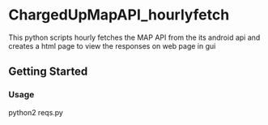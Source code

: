 # ChargedUpMapAPI_hourlyfetch
This python scripts hourly fetches the MAP API from the its android api and creates a html page to view the responses on web page in gui
## Getting Started
### Usage
python2 reqs.py
